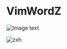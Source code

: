 # VimWordZ

![Image text](https://github.com/moonhuahua/VimWordZ/blob/master/Word/Vim-Word.jpg?raw=true)


![zxh](https://raw.githubusercontent.com/moonhuahua/VimWordZ/master/Word/QQ图片20180604101709.png)
